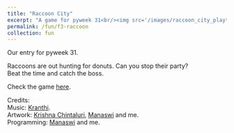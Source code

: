 ```yaml
---
title: "Raccoon City"
excerpt: "A game for pyweek 31<br/><img src='/images/raccoon_city_playthrough.gif'>"
permalink: /fun/f3-raccoon
collection: fun
---
```


Our entry for pyweek 31.  

Raccoons are out hunting for donuts. Can you stop their party?  
Beat the time and catch the boss.  

Check the game [here](https://pyweek.org/e/orcses/).  

Credits:  
Music: [Kranthi](https://www.linkedin.com/in/kranthi-yanamandra-197365145/).  
Artwork: [Krishna Chintaluri](https://chintaluri.github.io/), [Manaswi](krishnamanaswid.github.io) and me.  
Programming: [Manaswi](krishnamanaswid.github.io) and me.  